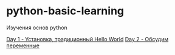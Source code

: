 # python-basic-learning

Изучения основ python

[Day 1 - Установка, традиционный Hello World](Day-01/Day_01.md)
[Day 2 - Обсудим переменные](Day-02/Day_02.md)


